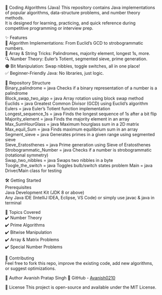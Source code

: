 📘 Coding Algorithms (Java)
This repository contains Java implementations of popular algorithms, data-structure problems, and number theory methods.  
It is designed for learning, practicing, and quick reference during competitive programming or interview prep.  


✨ Features  
🎯 Algorithm Implementations: From Euclid’s GCD to strobogrammatic numbers.  
🔢 Array & String Tricks: Palindromes, majority element, longest 1s, more.  
🔍 Number Theory: Euler’s Totient, segmented sieve, prime generation.    
🟠 Bit Manipulation: Swap nibbles, toggle switches, all in one place!  
✅ Beginner-Friendly Java: No libraries, just logic.   

📂 Repository Structure  
Binary_palindrome = java	Checks if a binary representation of a number is a palindrome  
Block_swap_two_algo = java	Array rotation using block swap method  
Euclids = java	Greatest Common Divisor (GCD) using Euclid’s algorithm  
Eulers = java	Euler’s Totient function implementation  
Longest_sequence_1s = java	Finds the longest sequence of 1s after a bit flip  
Majority_element = java	Finds the majority element in an array  
Max_SumHourGlass = java	Maximum hourglass sum in a 2D matrix  
Max_equil_Sum = java	Finds maximum equilibrium sum in an array  
Segment_sieve = java	Generates primes in a given range using segmented sieve  
Sieve_Eratosthenes = java	Prime generation using Sieve of Eratosthenes  
Strobogrammatic_Number = java	Checks if a number is strobogrammatic (rotational symmetry)  
Swap_two_nibbles = java	Swaps two nibbles in a byte  
Toogle_the_switch = java	Toggles bulb/switch states problem 
Main = java	Driver/Main class for testing  

🛠️ Getting Started  
Prerequisites  
Java Development Kit (JDK 8 or above)  
Any Java IDE (IntelliJ IDEA, Eclipse, VS Code) or simply use javac & java in terminal  


📖 Topics Covered  
✔️ Number Theory  
✔️ Prime Algorithms  
✔️ Bitwise Manipulation  
✔️ Array & Matrix Problems  
✔️ Special Number Problems  

🤝 Contributing  
Feel free to fork this repo, improve the existing code, add new algorithms, or suggest optimizations.

👤 Author
Avanish Pratap Singh
🔗 GitHub - [Avanish0210](https://github.com/Avanish0210)

📜 License
This project is open-source and available under the MIT License.
